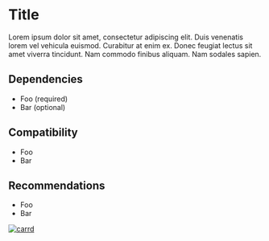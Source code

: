 # Title  
Lorem ipsum dolor sit amet, consectetur adipiscing elit. Duis venenatis lorem vel vehicula euismod. Curabitur at enim ex. Donec feugiat lectus sit amet viverra tincidunt. Nam commodo finibus aliquam. Nam sodales sapien.  
## Dependencies
- Foo (required)
- Bar (optional)
## Compatibility
- Foo
- Bar
## Recommendations
- Foo
- Bar


[![carrd](https://cdn.modrinth.com/data/cached_images/e9b94ba1e8efde9a83799ac6a59dd61103487692.png)](https://sage-axolotl.carrd.co/)
